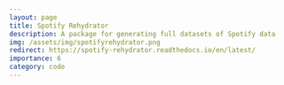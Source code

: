 ```yaml
---
layout: page
title: Spotify Rehydrator
description: A package for generating full datasets of Spotify data
img: /assets/img/spotifyrehydrator.png
redirect: https://spotify-rehydrator.readthedocs.io/en/latest/
importance: 6
category: code
---
```

